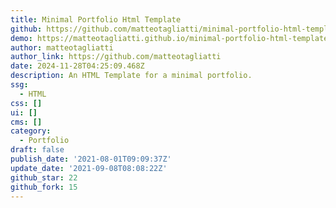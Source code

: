 ```yaml
---
title: Minimal Portfolio Html Template
github: https://github.com/matteotagliatti/minimal-portfolio-html-template
demo: https://matteotagliatti.github.io/minimal-portfolio-html-template/
author: matteotagliatti
author_link: https://github.com/matteotagliatti
date: 2024-11-28T04:25:09.468Z
description: An HTML Template for a minimal portfolio.
ssg:
  - HTML
css: []
ui: []
cms: []
category:
  - Portfolio
draft: false
publish_date: '2021-08-01T09:09:37Z'
update_date: '2021-09-08T08:08:22Z'
github_star: 22
github_fork: 15
---
```

